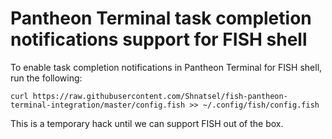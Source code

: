 # Pantheon Terminal task completion notifications support for FISH shell

To enable task completion notifications in Pantheon Terminal for FISH shell,
run the following:

    curl https://raw.githubusercontent.com/Shnatsel/fish-pantheon-terminal-integration/master/config.fish >> ~/.config/fish/config.fish


This is a temporary hack until we can support FISH out of the box.
